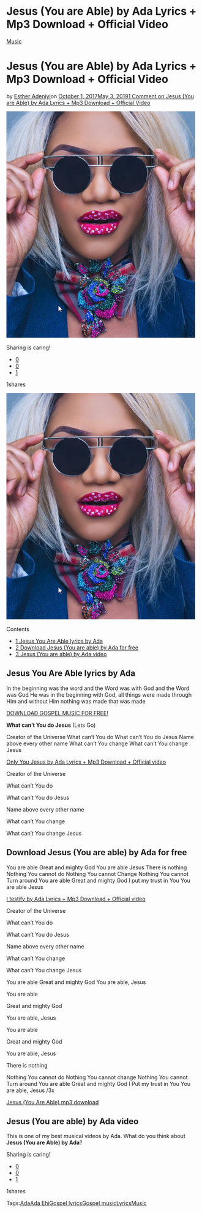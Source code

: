 # Jesus (You are Able) by Ada Lyrics + Mp3 Download + Official Video

[Music](https://estheradeniyi.com/category/music/)
# Jesus (You are Able) by Ada Lyrics + Mp3 Download + Official Video

by [Esther Adeniyi](https://estheradeniyi.com/author/esther-adeniyi/)on [October 1, 2017May 3, 2019](https://estheradeniyi.com/jesus-you-are-able-by-ada-lyrics-mp3/)[1 Comment on Jesus (You are Able) by Ada Lyrics + Mp3 Download + Official Video](https://estheradeniyi.com/jesus-you-are-able-by-ada-lyrics-mp3/#comments)

![](images\2017-01-24-13_47_41-Ada-40adaehi-E280A2-Instagram-photos-and-videos.png)

Sharing is caring!

- [0](https://www.facebook.com/sharer/sharer.php?u=https%3A%2F%2Festheradeniyi.com%2Fjesus-you-are-able-by-ada-lyrics-mp3%2F&amp;t=Jesus%20%28You%20are%20Able%29%20by%20Ada%20Lyrics%20%2B%20Mp3%20Download%20%2B%20Official%20Video)
- [0](https://twitter.com/intent/tweet?text=Jesus%20%28You%20are%20Able%29%20by%20Ada%20Lyrics%20%2B%20Mp3%20Download%20%2B%20Official%20Video&amp;url=https%3A%2F%2Festheradeniyi.com%2Fjesus-you-are-able-by-ada-lyrics-mp3%2F)
- [1](#)

1shares

[![Ada ehi pictures](images\2017-01-24-13_47_41-Ada-40adaehi-E280A2-Instagram-photos-and-videos.png)](images\2017-01-24-13_47_41-Ada-40adaehi-E280A2-Instagram-photos-and-videos.png)

Contents

- [1 Jesus You Are Able lyrics by Ada](#Jesus_You_Are_Able_lyrics_by_Ada)
- [2 Download Jesus (You are able) by Ada for free](#Download_Jesus_You_are_able_by_Ada_for_free)
- [3 Jesus (You are able) by Ada video](#Jesus_You_are_able_by_Ada_video)

## Jesus You Are Able lyrics by Ada

In the beginning was the word and the Word was with God and the Word was God
 He was in the beginning with God, all things were made through Him and without Him nothing was made that was made

[DOWNLOAD GOSPEL MUSIC FOR FREE!](https://estheradeniyi.com/category/music/)

**What can&#x2019;t You do Jesus**
 (Lets Go)

Creator of the Universe
 What can&#x2019;t You do
 What can&#x2019;t You do Jesus
 Name above every other name
 What can&#x2019;t You change
 What can&#x2019;t You change Jesus

[Only You Jesus by Ada Lyrics + Mp3 Download + Official video](https://www.estheradeniyi.com/only-you-jesus-by-ada-lyrics-mp3)

Creator of the Universe

What can&#x2019;t You do

What can&#x2019;t You do Jesus

Name above every other name

What can&#x2019;t You change

What can&#x2019;t You change Jesus

## Download Jesus (You are able) by Ada for free

You are able
 Great and mighty God
 You are able Jesus
 There is nothing
 Nothing You cannot do
 Nothing You cannot Change
 Nothing You cannot
 Turn around
 You are able
 Great and mighty God
 I put my trust in You
 You are able Jesus

[I testify by Ada Lyrics + Mp3 Download + Official video](https://www.estheradeniyi.com/i-testify-by-ada-lyrics-mp3-download)

Creator of the Universe

What can&#x2019;t You do

What can&#x2019;t You do Jesus

Name above every other name

What can&#x2019;t You change

What can&#x2019;t You change Jesus

You are able
 Great and mighty God
 You are able, Jesus

You are able

Great and mighty God

You are able, Jesus

You are able

Great and mighty God

You are able, Jesus

There is nothing

Nothing You cannot do
 Nothing You cannot change
 Nothing You cannot
 Turn around
 You are able
 Great and mighty God
 I Put my trust in You
 You are able, Jesus /3x

[Jesus (You Are Able) mp3 download](https://wap.waploaded.com/music/ada-jesus-you-are-able-f24736?download-mp3)

## Jesus (You are able) by Ada video

This is one of my best musical videos by Ada. What do you think about **Jesus (You are Able) by Ada**?

Sharing is caring!

- [0](https://www.facebook.com/sharer/sharer.php?u=https%3A%2F%2Festheradeniyi.com%2Fjesus-you-are-able-by-ada-lyrics-mp3%2F&amp;t=Jesus%20%28You%20are%20Able%29%20by%20Ada%20Lyrics%20%2B%20Mp3%20Download%20%2B%20Official%20Video)
- [0](https://twitter.com/intent/tweet?text=Jesus%20%28You%20are%20Able%29%20by%20Ada%20Lyrics%20%2B%20Mp3%20Download%20%2B%20Official%20Video&amp;url=https%3A%2F%2Festheradeniyi.com%2Fjesus-you-are-able-by-ada-lyrics-mp3%2F)
- [1](#)

1shares

Tags:[Ada](https://estheradeniyi.com/tag/ada/)[Ada Ehi](https://estheradeniyi.com/tag/ada-ehi/)[Gospel lyrics](https://estheradeniyi.com/tag/gospel-lyrics/)[Gospel music](https://estheradeniyi.com/tag/gospel-music/)[Lyrics](https://estheradeniyi.com/tag/lyrics/)[Music](https://estheradeniyi.com/tag/music/)